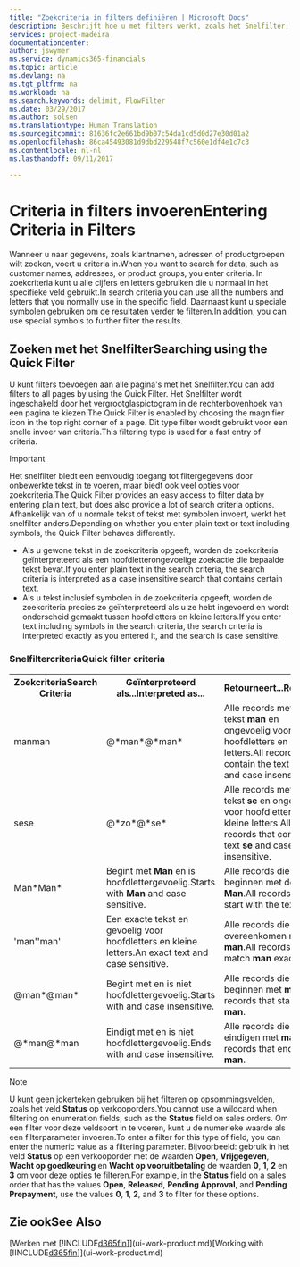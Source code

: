 ```yaml
---
title: "Zoekcriteria in filters definiëren | Microsoft Docs"
description: Beschrijft hoe u met filters werkt, zoals het Snelfilter, om de resultaten te verfijnen die u krijgt wanneer u gegevens zoekt.
services: project-madeira
documentationcenter: 
author: jswymer
ms.service: dynamics365-financials
ms.topic: article
ms.devlang: na
ms.tgt_pltfrm: na
ms.workload: na
ms.search.keywords: delimit, FlowFilter
ms.date: 03/29/2017
ms.author: solsen
ms.translationtype: Human Translation
ms.sourcegitcommit: 81636fc2e661bd9b07c54da1cd5d0d27e30d01a2
ms.openlocfilehash: 86ca45493081d9dbd229548f7c560e1df4e1c7c3
ms.contentlocale: nl-nl
ms.lasthandoff: 09/11/2017

---
```

# <a name="entering-criteria-in-filters"></a><span data-ttu-id="e4f20-103">Criteria in filters invoeren</span><span class="sxs-lookup"><span data-stu-id="e4f20-103">Entering Criteria in Filters</span></span>
<span data-ttu-id="e4f20-104">Wanneer u naar gegevens, zoals klantnamen, adressen of productgroepen wilt zoeken, voert u criteria in.</span><span class="sxs-lookup"><span data-stu-id="e4f20-104">When you want to search for data, such as customer names, addresses, or product groups, you enter criteria.</span></span> <span data-ttu-id="e4f20-105">In zoekcriteria kunt u alle cijfers en letters gebruiken die u normaal in het specifieke veld gebruikt.</span><span class="sxs-lookup"><span data-stu-id="e4f20-105">In search criteria you can use all the numbers and letters that you normally use in the specific field.</span></span> <span data-ttu-id="e4f20-106">Daarnaast kunt u speciale symbolen gebruiken om de resultaten verder te filteren.</span><span class="sxs-lookup"><span data-stu-id="e4f20-106">In addition, you can use special symbols to further filter the results.</span></span>

## <a name="searching-using-the-quick-filter"></a><span data-ttu-id="e4f20-107">Zoeken met het Snelfilter</span><span class="sxs-lookup"><span data-stu-id="e4f20-107">Searching using the Quick Filter</span></span>
<span data-ttu-id="e4f20-108">U kunt filters toevoegen aan alle pagina's met het Snelfilter.</span><span class="sxs-lookup"><span data-stu-id="e4f20-108">You can add filters to all pages by using the Quick Filter.</span></span> <span data-ttu-id="e4f20-109">Het Snelfilter wordt ingeschakeld door het vergrootglaspictogram in de rechterbovenhoek van een pagina te kiezen.</span><span class="sxs-lookup"><span data-stu-id="e4f20-109">The Quick Filter is enabled by choosing the magnifier icon in the top right corner of a page.</span></span> <span data-ttu-id="e4f20-110">Dit type filter wordt gebruikt voor een snelle invoer van criteria.</span><span class="sxs-lookup"><span data-stu-id="e4f20-110">This filtering type is used for a fast entry of criteria.</span></span>

> [!IMPORTANT]  
>   <span data-ttu-id="e4f20-111">Het snelfilter biedt een eenvoudig toegang tot filtergegevens door onbewerkte tekst in te voeren, maar biedt ook veel opties voor zoekcriteria.</span><span class="sxs-lookup"><span data-stu-id="e4f20-111">The Quick Filter provides an easy access to filter data by entering plain text, but does also provide a lot of search criteria options.</span></span> <span data-ttu-id="e4f20-112">Afhankelijk van of u normale tekst of tekst met symbolen invoert, werkt het snelfilter anders.</span><span class="sxs-lookup"><span data-stu-id="e4f20-112">Depending on whether you enter plain text or text including symbols, the Quick Filter behaves differently.</span></span>  

* <span data-ttu-id="e4f20-113">Als u gewone tekst in de zoekcriteria opgeeft, worden de zoekcriteria geïnterpreteerd als een hoofdletterongevoelige zoekactie die bepaalde tekst bevat.</span><span class="sxs-lookup"><span data-stu-id="e4f20-113">If you enter plain text in the search criteria, the search criteria is interpreted as a case insensitive search that contains certain text.</span></span>  
* <span data-ttu-id="e4f20-114">Als u tekst inclusief symbolen in de zoekcriteria opgeeft, worden de zoekcriteria precies zo geïnterpreteerd als u ze hebt ingevoerd en wordt onderscheid gemaakt tussen hoofdletters en kleine letters.</span><span class="sxs-lookup"><span data-stu-id="e4f20-114">If you enter text including symbols in the search criteria, the search criteria is interpreted exactly as you entered it, and the search is case sensitive.</span></span>

### <a name="quick-filter-criteria"></a><span data-ttu-id="e4f20-115">Snelfiltercriteria</span><span class="sxs-lookup"><span data-stu-id="e4f20-115">Quick filter criteria</span></span>
<!-- html syntax because symbols conflict with MarkDown syntax -->
<TABLE>
  <TR>
    <TH><span data-ttu-id="e4f20-116">Zoekcriteria</span><span class="sxs-lookup"><span data-stu-id="e4f20-116">Search Criteria</span></span></TH>
    <TH><span data-ttu-id="e4f20-117">Geïnterpreteerd als...</span><span class="sxs-lookup"><span data-stu-id="e4f20-117">Interpreted as...</span></span></TH>
    <TH><span data-ttu-id="e4f20-118">Retourneert...</span><span class="sxs-lookup"><span data-stu-id="e4f20-118">Returns...</span></span></TH>
  </TR>
  <TR>
    <TD><span data-ttu-id="e4f20-119">man</span><span class="sxs-lookup"><span data-stu-id="e4f20-119">man</span></span></TD>
    <TD><span data-ttu-id="e4f20-120">@&#42;man&#42;</span><span class="sxs-lookup"><span data-stu-id="e4f20-120">@&#42;man&#42;</span></span></TD>
    <TD><span data-ttu-id="e4f20-121">Alle records met de tekst <b>man</b> en ongevoelig voor hoofdletters en kleine letters.</span><span class="sxs-lookup"><span data-stu-id="e4f20-121">All records that contain the text <b>man</b> and case insensitive.</span></span></TD>
  </TR>
  <TR>
    <TD><span data-ttu-id="e4f20-122">se</span><span class="sxs-lookup"><span data-stu-id="e4f20-122">se</span></span></TD>
    <TD><span data-ttu-id="e4f20-123">@&#42;zo&#42;</span><span class="sxs-lookup"><span data-stu-id="e4f20-123">@&#42;se&#42;</span></span></TD>
    <TD><span data-ttu-id="e4f20-124">Alle records met de tekst <b>se</b> en ongevoelig voor hoofdletters en kleine letters.</span><span class="sxs-lookup"><span data-stu-id="e4f20-124">All records that contain the text <b>se</b> and case insensitive.</span></span></TD>
  </TR>
  <TR>
    <TD><span data-ttu-id="e4f20-125">Man&#42;</span><span class="sxs-lookup"><span data-stu-id="e4f20-125">Man&#42;</span></span></TD>
    <TD><span data-ttu-id="e4f20-126">Begint met <b>Man</b> en is hoofdlettergevoelig.</span><span class="sxs-lookup"><span data-stu-id="e4f20-126">Starts with <b>Man</b> and case sensitive.</span></span></TD>
    <TD><span data-ttu-id="e4f20-127">Alle records die beginnen met de tekst <b>Man</b>.</span><span class="sxs-lookup"><span data-stu-id="e4f20-127">All records that start with the text <b>Man</b>.</span></span></TD>
  </TR>
  <TR>
    <TD><span data-ttu-id="e4f20-128">'man'</span><span class="sxs-lookup"><span data-stu-id="e4f20-128">'man'</span></span></TD>
    <TD><span data-ttu-id="e4f20-129">Een exacte tekst en gevoelig voor hoofdletters en kleine letters.</span><span class="sxs-lookup"><span data-stu-id="e4f20-129">An exact text and case sensitive.</span></span></TD>
    <TD><span data-ttu-id="e4f20-130">Alle records die precies overeenkomen met <b>man</b>.</span><span class="sxs-lookup"><span data-stu-id="e4f20-130">All records that match <b>man</b> exactly.</span></span></TD>
  </TR>
  <TR>
    <TD><span data-ttu-id="e4f20-131">@man*</span><span class="sxs-lookup"><span data-stu-id="e4f20-131">@man*</span></span> </TD>
    <TD><span data-ttu-id="e4f20-132">Begint met en is niet hoofdlettergevoelig.</span><span class="sxs-lookup"><span data-stu-id="e4f20-132">Starts with and case insensitive.</span></span></TD>
    <TD><span data-ttu-id="e4f20-133">Alle records die beginnen met <b>man</b>.</span><span class="sxs-lookup"><span data-stu-id="e4f20-133">All records that start with <b>man</b>.</span></span></TD>
  </TR>
    <TR>
    <TD><span data-ttu-id="e4f20-134">@&#42;man</span><span class="sxs-lookup"><span data-stu-id="e4f20-134">@&#42;man</span></span></TD>
    <TD><span data-ttu-id="e4f20-135">Eindigt met en is niet hoofdlettergevoelig.</span><span class="sxs-lookup"><span data-stu-id="e4f20-135">Ends with and case insensitive.</span></span></TD>
    <TD><span data-ttu-id="e4f20-136">Alle records die eindigen met <b>man</b>.</span><span class="sxs-lookup"><span data-stu-id="e4f20-136">All records that end with <b>man</b>.</span></span></TD>
  </TR>
</TABLE>

> [!NOTE]  
>   <span data-ttu-id="e4f20-137">U kunt geen jokerteken gebruiken bij het filteren op opsommingsvelden, zoals het veld **Status** op verkooporders.</span><span class="sxs-lookup"><span data-stu-id="e4f20-137">You cannot use a wildcard when filtering on enumeration fields, such as the **Status** field on sales orders.</span></span> <span data-ttu-id="e4f20-138">Om een filter voor deze veldsoort in te voeren, kunt u de numerieke waarde als een filterparameter invoeren.</span><span class="sxs-lookup"><span data-stu-id="e4f20-138">To enter a filter for this type of field, you can enter the numeric value as a filtering parameter.</span></span> <span data-ttu-id="e4f20-139">Bijvoorbeeld: gebruik in het veld **Status** op een verkooporder met de waarden **Open**, **Vrijgegeven**, **Wacht op goedkeuring** en **Wacht op vooruitbetaling** de waarden **0**, **1**, **2** en **3** om voor deze opties te filteren.</span><span class="sxs-lookup"><span data-stu-id="e4f20-139">For example, in the **Status** field on a sales order that has the values **Open**, **Released**, **Pending Approval**, and **Pending Prepayment**, use the values **0**, **1**, **2**, and **3** to filter for these options.</span></span>  

## <a name="see-also"></a><span data-ttu-id="e4f20-140">Zie ook</span><span class="sxs-lookup"><span data-stu-id="e4f20-140">See Also</span></span>
<span data-ttu-id="e4f20-141">[Werken met [!INCLUDE[d365fin](includes/d365fin_md.md)]](ui-work-product.md)</span><span class="sxs-lookup"><span data-stu-id="e4f20-141">[Working with [!INCLUDE[d365fin](includes/d365fin_md.md)]](ui-work-product.md)</span></span>

